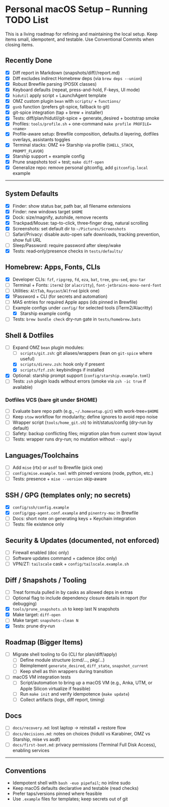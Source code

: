 # Personal macOS Setup – Running TODO List

This is a living roadmap for refining and maintaining the local setup. Keep items small, idempotent, and testable. Use Conventional Commits when closing items.

## Recently Done
- [x] Diff report in Markdown (snapshots/diff/<ts>/report.md)
- [x] Diff excludes indirect Homebrew deps (via `brew deps --union`)
- [x] Robust Brewfile parsing (POSIX classes)
- [x] Keyboard defaults (repeat, press-and-hold, F-keys, UI mode)
- [x] `hidutil` apply script + LaunchAgent template
- [x] OMZ custom plugin `bean` with `scripts/` + `functions/`
- [x] `gsnb` function (prefers git-spice, fallback to git)
- [x] git-spice integration (tap + brew + installer)
- [x] Tests: diff/plan/hidutil/git-spice + generate_desired + bootstrap smoke
- [x] Profiles: `tools/profile.sh` + one-command `make profile PROFILE=<name>`
- [x] Profile-aware setup: Brewfile composition, defaults.d layering, dotfiles overlays, assistants toggles
- [x] Terminal stacks: OMZ ↔ Starship via profile (`SHELL_STACK`, `PROMPT_FLAVOR`)
- [x] Starship support + example config
- [x] Prune snapshots tool + test; `make diff-open`
- [x] Generalize repo: remove personal gitconfig, add `gitconfig.local` example

---

## System Defaults
- [x] Finder: show status bar, path bar, all filename extensions
- [x] Finder: new windows target `$HOME`
- [x] Dock: size/magnify, autohide, remove recents
- [x] Trackpad/Mouse: tap-to-click, three‑finger drag, natural scrolling
- [x] Screenshots: set default dir to `~/Pictures/Screenshots`
- [ ] Safari/Privacy: disable auto-open safe downloads, tracking prevention, show full URL
- [ ] Sleep/Password: require password after sleep/wake
- [x] Tests: read‑only/presence checks in `tests/defaults/`

## Homebrew: Apps, Fonts, CLIs
- [x] Developer CLIs: `fzf`, `ripgrep`, `fd`, `eza`, `bat`, `tree`, `gnu-sed`, `gnu-tar`
- [ ] Terminal + Fonts: `iterm2` (or `alacritty`), `font-jetbrains-mono-nerd-font`
- [ ] Utilities: `AltTab`, `Raycast`/`Alfred` (pick one)
- [x] 1Password + CLI (for secrets and automation)
- [ ] MAS entries for required Apple apps (ids pinned in Brewfile)
- [ ] Example configs under `config/` for selected tools (iTerm2/Alacritty)
  - [x] Starship example config
- [ ] Tests: `brew bundle check` dry-run gate in `tests/homebrew.bats`

## Shell & Dotfiles
- [ ] Expand OMZ `bean` plugin modules:
  - [ ] `scripts/git.zsh`: git aliases/wrappers (lean on `git-spice` where useful)
  - [x] `scripts/direnv.zsh`: hook only if present
  - [x] `scripts/fzf.zsh`: keybindings if installed
- [x] Optional: starship prompt support (`config/starship.example.toml`)
- [ ] Tests: `zsh` plugin loads without errors (smoke via `zsh -ic true` if available)

### Dotfiles VCS (bare git under $HOME)
- [ ] Evaluate bare repo path (e.g., `~/.homesetup.git`) with work-tree=`$HOME`
- [ ] Keep `stow` workflow for modularity; define ignores to avoid repo noise
- [ ] Wrapper script (`tools/home_git.sh`) to init/status/config (dry-run by default)
- [ ] Safety: backup conflicting files; migration plan from current stow layout
- [ ] Tests: wrapper runs dry-run; no mutation without `--apply`

## Languages/Toolchains
- [ ] Add `mise` (rtx) or `asdf` to Brewfile (pick one)
- [ ] `config/mise.example.toml` with pinned versions (node, python, etc.)
- [ ] Tests: presence + `mise --version` skip‑aware

## SSH / GPG (templates only; no secrets)
- [x] `config/ssh/config.example`
- [x] `config/gpg-agent.conf.example` and `pinentry-mac` in Brewfile
- [ ] Docs: short note on generating keys + Keychain integration
- [ ] Tests: file existence only

## Security & Updates (documented, not enforced)
- [ ] Firewall enabled (doc only)
- [ ] Software updates command + cadence (doc only)
- [ ] VPN/ZT: `tailscale` cask + `config/tailscale.example.sh`

## Diff / Snapshots / Tooling
- [ ] Treat formula pulled in by casks as allowed deps in extras
- [ ] Optional flag to include dependency closure details in report (for debugging)
- [x] `tools/prune_snapshots.sh` to keep last N snapshots
- [x] Make target: `diff-open`
- [ ] Make target: `snapshots-clean N`
- [x] Tests: prune dry‑run

## Roadmap (Bigger Items)
- [ ] Migrate shell tooling to Go (CLI for plan/diff/apply)
  - [ ] Define module structure (cmd/..., pkg/...)
  - [ ] Reimplement `generate_desired`, `diff_state`, `snapshot_current`
  - [ ] Keep shell as thin wrappers during transition
- [ ] macOS VM integration tests
  - [ ] Script/automation to bring up a macOS VM (e.g., Anka, UTM, or Apple Silicon virtualize if feasible)
  - [ ] Run `make init` and verify idempotence (`make update`)
  - [ ] Collect artifacts (logs, diff report, timing)

## Docs
- [ ] `docs/recovery.md`: lost laptop → reinstall + restore flow
- [ ] `docs/decisions.md`: notes on choices (hidutil vs Karabiner, OMZ vs Starship, mise vs asdf)
- [ ] `docs/first-boot.md`: privacy permissions (Terminal Full Disk Access), enabling services

---

## Conventions
- Idempotent shell with `bash -euo pipefail`; no inline sudo
- Keep macOS defaults declarative and testable (read checks)
- Prefer taps/versions pinned where feasible
- Use `.example` files for templates; keep secrets out of git
